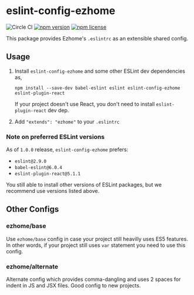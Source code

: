 eslint-config-ezhome
====================

![Circle CI](https://circleci.com/gh/ezhome/eslint-config-ezhome.svg?style=svg)
[![npm version](https://img.shields.io/npm/v/eslint-config-ezhome.svg?style=flat-square)](https://www.npmjs.com/packages/eslint-config-ezhome)
[![npm license](https://img.shields.io/npm/l/eslint-config-ezhome.svg?style=flat-square)](https://www.npmjs.com/packages/eslint-config-ezhome)

This package provides Ezhome's `.eslintrc` as an extensible shared config.

## Usage

1. Install `eslint-config-ezhome` and some other ESLint dev dependencies as,

   ```
   npm install --save-dev babel-eslint eslint eslint-config-ezhome eslint-plugin-react
   ```

   If your project doesn't use React, you don't need to install
   `eslint-plugin-react` dev dep.

2. Add `"extends": "ezhome"` to your `.eslintrc`

### Note on preferred ESLint versions

As of `1.0.0` release, `eslint-config-ezhome` prefers:

* `eslint@2.9.0`
* `babel-eslint@6.0.4`
* `eslint-plugin-react@5.1.1`

You still able to install other versions of ESLint packages, but we recommend
use versions listed above.

## Other Configs

### ezhome/base

Use `ezhome/base` config in case your project still heavilly uses ES5 features.
In other words, if your project still uses `var` statement you need to use this
config.

### ezhome/alternate

Alternate config which provides comma-dangling and uses 2 spaces for indent in
JS and JSX files. Good config to new projects.
